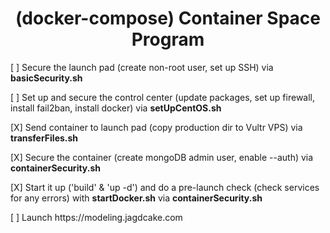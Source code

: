 # <h1 align="center"><span>(docker-compose) </span>Container Space Program</h1>
<p>[ ]<span> Secure the launch pad (create non-root user, set up SSH) via <strong>basicSecurity.sh</strong></span></p>

<p>[ ]<span> Set up and secure the control center (update packages, set up firewall, install fail2ban, install docker) via <strong>setUpCentOS.sh</strong></span></p>

<p>[X]<span> Send container to launch pad (copy production dir to Vultr VPS) via <strong>transferFiles.sh</strong></span></p>

<p>[X]<span> Secure the container (create mongoDB admin user, enable --auth) via <strong>containerSecurity.sh</strong></span></p>

<p>[X]<span> Start it up ('build' & 'up -d') and do a pre-launch check (check services for any errors) with <strong>startDocker.sh</strong> via <strong>containerSecurity.sh</strong></span></p>

<p>[ ]<span> Launch https://modeling.jagdcake.com</span></p>




